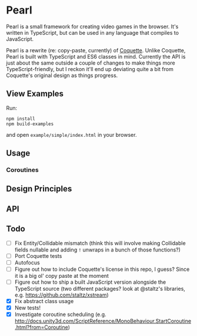 # Pearl

Pearl is a small framework for creating video games in the browser. It's written in TypeScript, but can be used in any language that compiles to JavaScript.

Pearl is a rewrite (re: copy-paste, currently) of [Coquette](http://coquette.maryrosecook.com/). Unlike Coquette, Pearl is built with TypeScript and ES6 classes in mind. Currently the API is just about the same outside a couple of changes to make things more TypeScript-friendly, but I reckon it'll end up deviating quite a bit from Coquette's original design as things progress.

## View Examples

Run:

```
npm install
npm build-examples
```

and open `example/simple/index.html` in your browser.

## Usage

### Coroutines

## Design Principles

## API

## Todo

- [ ] Fix Entity/Collidable mismatch (think this will involve making Collidable fields nullable and adding `!` unwraps in a bunch of those functions?)
- [ ] Port Coquette tests
- [ ] Autofocus
- [ ] Figure out how to include Coquette's license in this repo, I guess? Since it is a big ol' copy paste at the moment
- [ ] Figure out how to ship a built JavaScript version alongside the TypeScript source (two different packages? look at @staltz's libraries, e.g. https://github.com/staltz/xstream)
- [x] Fix abstract class usage
- [x] New tests!
- [x] Investigate coroutine scheduling (e.g. http://docs.unity3d.com/ScriptReference/MonoBehaviour.StartCoroutine.html?from=Coroutine)